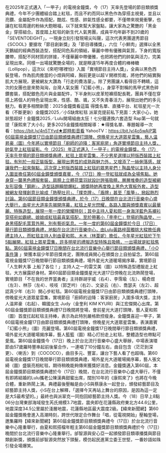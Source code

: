 在2025年正式邁入「一甲子」的電視金鐘獎，今（17）天率先登場的節目類頒獎典禮，今年不少團體組合踏上紅毯，而且不約而同以黑色作為穿搭主視覺，並且以亮鑽、金屬配件作為搭配，酷炫、性感、帥氣性感全都要，不僅帶來視覺衝擊，也讓在紅毯周邊的粉絲大飽眼福，以下就來幫大家盤點，讓大家為之驚艷的「黑金金」穿搭組合。首度踏上紅毯的新生代人氣男團，成員平均年齡不到20歲的「SEVENTOEIGHT」，一現身立刻引發現場尖叫聲，這次代表男團選秀節目《SCOOL》要搶攻「節目創新獎」及「節目導播獎」，六位「小鮮肉」選擇以全黑天鵝絨的經典西裝造型，搭配同色系的領結，華麗中帶有優雅與氣質，下身的寬版腰帶，搭配不同材質的拼接，不僅華麗中帶優雅，也把將他們的帥氣與活力，完美呈現出來。同樣一出場就驚艷全場的，就是睽違15年再度合體的棒棒糖（Lollipop），這次以《來吧!哪裡怕》入圍「實境節目主持人獎」，全員以黑色西裝登場，作為肌肉擔當的小煜與阿緯，胸前更是以超Ｖ開襟剪裁，將他們的結實胸肌大方展現，更被網友大讚為「行走的費洛蒙」。除了男團讓人看得目不轉睛，這次的女團也是來勢洶洶，台灣人氣女團「幻藍小熊」，身穿不對稱的馬甲式黑色碎鑽套裝，搭配銀色亮片與金屬配件，下半身則以皮革短褲搭配長靴，團員不僅在穿搭上將個人的特色呈現出來，性感、酷、颯，又不失青春活力，展現出她們的多元魅力。看更多相關新聞：2025金鐘獎看這篇 得獎名單、直播平台、紅毯星光一次看（不斷更新）金鐘獎2025／小S缺席紅毯 派翠克提前私下見面：大家小心，她狀態超好！金鐘獎2025／Lulu開場組曲太狂！七分鐘連換六套造型 Rap第一句就提「康熙來了大小S」更多2025金鐘獎相關報導：★得獎名單、專題報導一次看：https://bit.ly/4n5TYvd★即時影音看 YahooTV：https://bit.ly/4o5wAiP第60屆電視金鐘獎17日由節目類頒獎典禮打頭陣，傍晚星光大道眾星雲集，藝人温昇豪（圖）今年將以實境節目「廚師的迫降：客家廚房」角逐實境節目主持人獎，帥氣登上紅毯留影。今（2025）年正式邁入「一甲子」的電視金鐘獎，今（17）天率先登場的節目類頒獎典禮，紅毯上眾星雲集，不少男星選擇以短版西裝踏上紅毯，有別於一般正裝版型，展現出男性的成熟與魅力外，又增添了一絲俐落感，就讓我們一起來盤點，這次穿上短版西裝踏上紅毯的眾男星們！陶晶瑩以主持人身分入圍並擔任第60屆金鐘獎頒獎嘉賓，今（17日）晚一登紅毯就成為全場焦點。她身穿一襲黑色禮服套裝，肩膀上立體荷葉羽狀設計誇張吸睛，層層堆疊的造型被網友形容像「鋼刷」，造型話題瞬間爆紅。頒獎時她再度換上黑色大寬板外套，造型被網友發揮創意比喻成「熱壓吐司」、「撲克牌」、「盾牌」甚至「風箏」，掀起熱烈討論。第60屆節目類金鐘獎頒獎典禮，於今（17）日晚間在台北流行音樂中心盛大舉行，由星光大道率先揭開序幕，紅毯上星光閃耀，各路入圍與頒獎嘉賓以最華麗、特殊造型，展現一年一度的榮耀時刻；其中主持人夏和熙一身海洋藍色系襯衫穿搭宛如霸總、娘娘成紅毯最喜氣搭配，至於帶著小「李李仁」登場的陶晶瑩，一身黑搭配毛茸茸外圈，別有藝術氣息。一年一度的第60屆金鐘獎於今日（17日）舉行節目類頒獎典禮，地點在台北流行音樂中心，由Lulu黃路梓茵獨挑大樑擔任典禮主持人，而紅毯主持人則由夏和熙、木木（林葦妮）擔任，今年星光紅毯於下午5點展開，紅毯上眾星雲集，許多明星的禮服造型特殊且吸睛，一出場就是紅毯焦點。第60屆電視金鐘獎17日晚間在台北流行音樂中心舉行節目類頒獎典禮，「小O事件簿 」榮獲本屆少年節目獎肯定，團隊成員開心在頒獎台上自拍留念。第60屆電視金鐘獎17日晚間舉行節目類頒獎典禮，場外星光大道暖場揭序幕，實境節目「人生幹大事 上船了各位！」主持人之一的雷艾美（圖）以特殊造型禮服走上紅毯，大方展露好身材。第60屆節目類金鐘獎星光大道17日傍晚在北流熱鬧登場，實境節目「不在我的世界當勇者」主持群胡宇威（右4）、李霈瑜（左）、楊奇煜（左3）、林莎（左4）、吱吱（郭芝吟）（右2）、文姿云（右）、喬瑟夫（左2）、超認真少年（右3）開心步紅毯。第60屆電視金鐘獎17日由節目類頒獎典禮打頭陣，傍晚星光大道眾星雲集，實境節目「廚師的迫降：客家廚房」入圍多項大獎，主持人温昇豪（右起）、韓國女生 Judy（金奎利 KIM KYURI）與江宏傑開心出席。第60屆金鐘獎節目類頒獎典禮17日晚間將登場，會前星光大道打頭陣，藝人夏和熙（圖）首度扛起紅毯主持棒，表示為此特別嚴格飲控瘦身。金鐘獎喜迎一甲子，第60屆電視金鐘17日由節目類頒獎典禮打頭陣，傍晚星光大道眾星雲集，表演嘉賓「幻藍小熊」（圖）亮麗登場。第60屆電視金鐘獎17日晚間舉行節目類頒獎典禮，場外星光大道暖場揭序幕，藝人籃籃（圖）精心打扮走上紅毯，整體造型也帶點可愛風。第60屆金鐘獎今（17日）晚上於台北流行音樂中心盛大舉辦，中場表演環節由57歲羅時豐串起前後輩合作，一連唱了10分鐘左右，曲目包含〈茫茫到深更〉、〈喇舌〉到〈COCOCO〉，曲目多元、豐富，讓台下藝人看了也超嗨。第60屆電視金鐘獎17日晚間舉行節目類頒獎典禮，場外星光大道暖場揭序幕，藝人張文綺（圖）盛裝亮相紅毯，期待稍晚能夠傳來獲獎好消息。金鐘獎邁入第60屆，本屆金鐘獎節目類頒獎典禮於今（17日）晚間，在台北流行音樂中心盛大舉行，不僅有即將結婚的Lulu攜老公陳漢典甜蜜出席，闊別10年的《康熙來了》也將在今晚合體，重新熱鬧上演。典禮最後壓軸是由小S與蔡康永一起登台，頒發綜藝節目及綜藝節主持人獎，小S在台上解釋，「選擇今天再站上舞台的原因，是因為這一定是大S最希望的。」最終也與派翠克一同抱回綜藝節主持人獎。今（18）日早上8點06分台灣東部海域發生芮氏規模3.7地震，震央即在花蓮縣政府東北方44.6公里，地震深度34.5公里屬於淺層地震，花蓮縣地區最大震度2級。【緯來新聞網】第60屆金鐘獎晚會進入高潮時刻，跨世代限定合作舞台「唱，從電視開始」壓軸登場，邀集羅時【緯來新聞網】第60屆金鐘獎節目類頒獎典禮今（17日）於台北流行音樂中心隆重舉行，由夏和熙搭檔年輕主第60屆金鐘獎節目類頒獎典禮於今（17日）晚間於台北流行音樂中心隆重舉行。邰智源與安心亞一起頒發節目類導播獎與節目類創新獎，頒獎前邰智源突然放下頭髮，模仿起民進黨立委王世堅，一番妙語如珠引發全場爆笑。